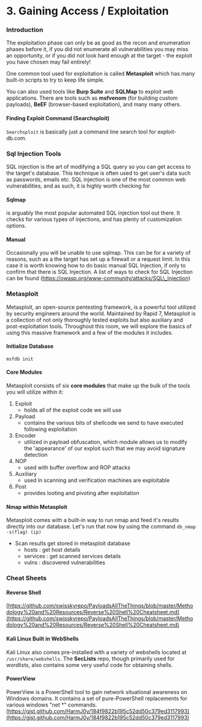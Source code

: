 # 3. Gaining Access / Exploitation

### Introduction

The exploitation phase can only be as good as the recon and enumeration phases before it, if you did not enumerate all vulnerabilities you may miss an opportunity, or if you did not look hard enough at the target - the exploit you have chosen may fail entirely!

One common tool used for exploitation is called **Metasploit** which has many built-in scripts to try to keep life simple.

You can also used tools like **Burp Suite** and **SQLMap** to exploit web applications. There are tools such as **msfvenom** (for building custom payloads), **BeEF** (browser-based exploitation), and many many others.

#### Finding Exploit Command (Searchsploit)

`Searchsploit` is basically just a command line search tool for exploit-db.com.



### Sql Injection Tools

SQL injection is the art of modifying a SQL query so you can get access to the target's database. This technique is often used to get user's data such as passwords, emails etc. SQL injection is one of the most common web vulnerabilities, and as such, it is highly worth checking for



#### **Sqlmap**

is arguably the most popular automated SQL injection tool out there. It checks for various types of injections, and has plenty of customization options.



#### **Manual**

Occasionally you will be unable to use sqlmap. This can be for a variety of reasons, such as a the target has set up a firewall or a request limit. In this case it is worth knowing how to do basic manual SQL Injection, if only to confirm that there is SQL Injection. A list of ways to check for SQL Injection can be found (https://owasp.org/www-community/attacks/SQL\_Injection)



### Metasploit

Metasploit, an open-source pentesting framework, is a powerful tool utilized by security engineers around the world. Maintained by Rapid 7, Metasploit is a collection of not only thoroughly tested exploits but also auxiliary and post-exploitation tools. Throughout this room, we will explore the basics of using this massive framework and a few of the modules it includes.



#### **Initialize Database**

`msfdb init`



#### Core Modules

Metasploit consists of six **core modules** that make up the bulk of the tools you will utilize within it:

1. Exploit
   * holds all of the exploit code we will use
2. Payload
   * contains the various bits of shellcode we send to have executed following exploitation
3. Encoder
   * utilized in payload obfuscation, which module allows us to modify the 'appearance' of our exploit such that we may avoid signature detection
4. NOP
   * used with buffer overflow and ROP attacks
5. Auxiliary
   * used in scanning and verification machines are exploitable
6. Post
   * provides looting and pivoting after exploitation



#### **Nmap within Metasploit**

Metasploit comes with a built-in way to run nmap and feed it's results directly into our database. Let's run that now by using the command `db_nmap -s(flag) (ip)`

* Scan results get stored in metasploit database
  * hosts : get host details
  * services : get scanned services details
  * vulns : discovered vulnerabilities



### Cheat Sheets

#### Reverse Shell

[https://github.com/swisskyrepo/PayloadsAllTheThings/blob/master/Methodology%20and%20Resources/Reverse%20Shell%20Cheatsheet.md](https://github.com/swisskyrepo/PayloadsAllTheThings/blob/master/Methodology%20and%20Resources/Reverse%20Shell%20Cheatsheet.md)



#### Kali Linux Built in WebShells

Kali Linux also comes pre-installed with a variety of webshells located at `/usr/share/webshells`. The **SecLists** repo, though primarily used for wordlists, also contains some very useful code for obtaining shells.



#### PowerView

PowerView is a PowerShell tool to gain network situational awareness on Windows domains. It contains a set of pure-PowerShell replacements for various windows "net \*" commands. [https://gist.github.com/HarmJ0y/184f9822b195c52dd50c379ed3117993](https://gist.github.com/HarmJ0y/184f9822b195c52dd50c379ed3117993)

